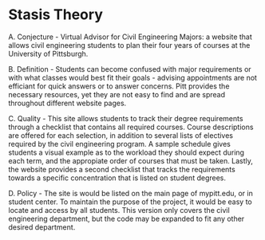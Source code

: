 # Stasis Theory


A. Conjecture - Virtual Advisor for Civil Engineering Majors: a website that allows civil engineering students to plan their four years of courses at the University of Pittsburgh.

B. Definition - Students can become confused with major requirements or with what classes would best fit their goals - advising appointments are not efficiant for quick answers or to answer concerns. Pitt provides the necessary resources, yet they are not easy to find and are spread throughout different website pages. 

C. Quality - This site allows students to track their degree requirements through a checklist that contains all required courses. Course descriptions are offered for each selection, in addition to several lists of electives required by the civil engineering program. A sample schedule gives students a visual example as to the workload they should expect during each term, and the appropiate order of courses that must be taken. Lastly, the website provides a second checklist that tracks the requirements towards a specific concentration that is listed on student degrees.

D. Policy - The site is would be listed on the main page of mypitt.edu, or in student center. To maintain the purpose of the project, it would be easy to locate and access by all students. This version only covers the civil engineering department, but the code may be expanded to fit any other desired department. 

